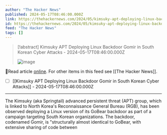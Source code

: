 ```yaml
---
author: "The Hacker News"
published: 2024-05-17T08:46:00.000Z
link: https://thehackernews.com/2024/05/kimsuky-apt-deploying-linux-backdoor.html
id: https://thehackernews.com/2024/05/kimsuky-apt-deploying-linux-backdoor.html
feed: "The Hacker News"
tags: []
---
```

> [!abstract] Kimsuky APT Deploying Linux Backdoor Gomir in South Korean Cyber Attacks - 2024-05-17T08:46:00.000Z
>
> ![image](https://blogger.googleusercontent.com/img/b/R29vZ2xl/AVvXsEgKkkd9TlpBH69SJ2A5la8Bres_d4l53vzANAK7W2RVh3HJoJjX9PuIhhtiYhO5YlDnu8RuFrT8bAyj_0DwcjPB4tSIcLglj7N2PGus3G1cYnF29ytBkUvgf_DuGCsD5wc7c9NZ-Y5WoSifZzg5ZcNs2nbhRgepHlfcURgaVUvEu_6OQwZktjWfr-did40B/s1600/linux.png)

🔗Read article [online](https://thehackernews.com/2024/05/kimsuky-apt-deploying-linux-backdoor.html). For other items in this feed see [[The Hacker News]].

- [ ] [[Kimsuky APT Deploying Linux Backdoor Gomir in South Korean Cyber Attacks]] - 2024-05-17T08:46:00.000Z
- - -
The Kimsuky (aka Springtail) advanced persistent threat (APT) group, which is linked to North Korea's Reconnaissance General Bureau (RGB), has been observed deploying a Linux version of its GoBear backdoor as part of a campaign targeting South Korean organizations. The backdoor, codenamed Gomir, is "structurally almost identical to GoBear, with extensive sharing of code between
